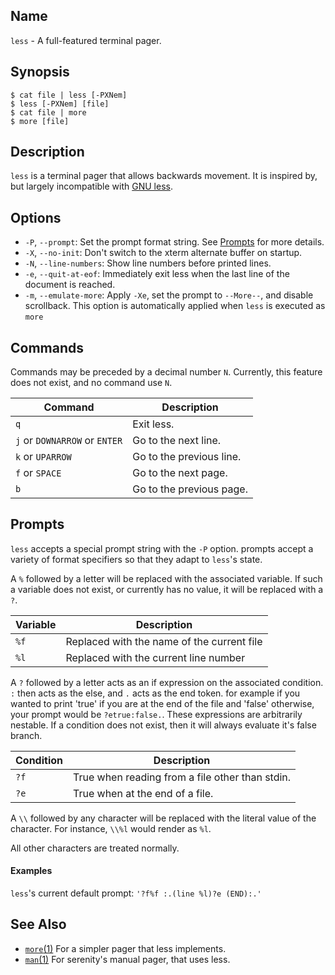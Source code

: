 ## Name

`less` - A full-featured terminal pager.

## Synopsis

```**sh
$ cat file | less [-PXNem]
$ less [-PXNem] [file]
$ cat file | more
$ more [file]
```

## Description

`less` is a terminal pager that allows backwards movement. It is inspired by,
but largely incompatible with
[GNU less](https://www.greenwoodsoftware.com/less/index.html).

## Options

* `-P`, `--prompt`: Set the prompt format string. See [Prompts](#prompts) for more details.
* `-X`, `--no-init`: Don't switch to the xterm alternate buffer on startup.
* `-N`, `--line-numbers`: Show line numbers before printed lines.
* `-e`, `--quit-at-eof`: Immediately exit less when the last line of the document is reached.
* `-m`, `--emulate-more`: Apply `-Xe`, set the prompt to `--More--`, and disable
  scrollback. This option is automatically applied when `less` is executed as `more`

## Commands

Commands may be preceded by a decimal number `N`. Currently, this feature
does not exist, and no command use `N`.

| Command | Description |
|---------|-------------|
| `q` | Exit less. |
| `j` or `DOWNARROW` or `ENTER` | Go to the next line. |
| `k` or `UPARROW` | Go to the previous line. |
| `f` or `SPACE` | Go to the next page. |
| `b` | Go to the previous page. |

## Prompts

`less` accepts a special prompt string with the `-P` option. prompts accept a
variety of format specifiers so that they adapt to `less`'s state.

A `%` followed by a letter will be replaced with the associated variable. If
such a variable does not exist, or currently has no value, it will be replaced
with a `?`.

| Variable | Description |
|----------|-------------|
| `%f` | Replaced with the name of the current file |
| `%l` | Replaced with the current line number |

A `?` followed by a letter acts as an if expression on the associated
condition. `:` then acts as the else, and `.` acts as the end token. for example
if you wanted to print 'true' if you are at the end of the file and 'false'
otherwise, your prompt would be `?etrue:false.`. These expressions are
arbitrarily nestable. If a condition does not exist, then it will always
evaluate it's false branch.

| Condition | Description |
|----------|-------------|
| `?f` | True when reading from a file other than stdin. |
| `?e` | True when at the end of a file. |

A `\\` followed by any character will be replaced with the literal value of the
character. For instance, `\\%l` would render as `%l`.

All other characters are treated normally.

#### Examples

`less`'s current default prompt: `'?f%f :.(line %l)?e (END):.'`

## See Also

* [`more`(1)](help://man/1/more) For a simpler pager that less implements.
* [`man`(1)](help://man/1/man) For serenity's manual pager, that uses less.
